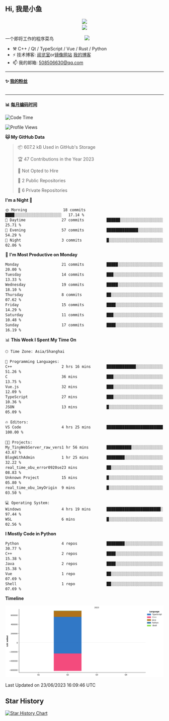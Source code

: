 <!--
**小鱼/小鱼** is a ✨ _special_ ✨ repository because its `README.md` (this file) appears on your GitHub profile.

Here are some ideas to get you started:

- 🔭 I’m currently working on ...
- 🌱 I’m currently learning ...
- 👯 I’m looking to collaborate on ...
- 🤔 I’m looking for help with ...
- 💬 Ask me about ...
- 📫 How to reach me: ...
- 😄 Pronouns: ...
- ⚡ Fun fact: ...
-->

## Hi, 我是小鱼

<div align=center><img src="https://profile-counter.glitch.me/XiaoYuer2022/count.svg"></div>



<div align=center><img src="https://streak-stats.demolab.com?user=XiaoYuer2022&locale=zh_Hans"></div>



[<img align="right" width="50%" src="https://github-readme-stats-ouuan.vercel.app/api?username=XiaoYuer2022&show_icons=true">](https://metrics.lecoq.io/xlz122#gh-light-mode-only)

一个即将工作的程序菜鸟

-   :hammer_and_pick: C++ / Qt / TypeScript / Vue / Rust / Python
-   ⚡ 技术博客: [阅览室](https://haoxx.netlify.app/)or[镜像网站](https://haoxx.top/)  [我的博客](https://haoxx.site/)
-   📫 我的邮箱: 508506630@qq.com

---

#### :sparkles: [我的粉丝](https://github.com/XiaoYuer2022?tab=followers)

<!--START_SECTION:followers-->
<table>
  </tr>
</table>
<!--END_SECTION:followers-->

---

#### :bar_chart: [每月编码时间](https://github.com/muety/wakapi)

<!--START_SECTION:waka-->
![Code Time](http://img.shields.io/badge/Code%20Time-39%20hrs%2029%20mins-blue)

![Profile Views](http://img.shields.io/badge/Profile%20Views-27-blue)

**🐱 My GitHub Data** 

> 📦 607.2 kB Used in GitHub's Storage 
 > 
> 🏆 47 Contributions in the Year 2023
 > 
> 🚫 Not Opted to Hire
 > 
> 📜 2 Public Repositories 
 > 
> 🔑 6 Private Repositories 
 > 
**I'm a Night 🦉** 

```text
🌞 Morning                18 commits          ████░░░░░░░░░░░░░░░░░░░░░   17.14 % 
🌆 Daytime                27 commits          ██████░░░░░░░░░░░░░░░░░░░   25.71 % 
🌃 Evening                57 commits          ██████████████░░░░░░░░░░░   54.29 % 
🌙 Night                  3 commits           █░░░░░░░░░░░░░░░░░░░░░░░░   02.86 % 
```
📅 **I'm Most Productive on Monday** 

```text
Monday                   21 commits          █████░░░░░░░░░░░░░░░░░░░░   20.00 % 
Tuesday                  14 commits          ███░░░░░░░░░░░░░░░░░░░░░░   13.33 % 
Wednesday                19 commits          █████░░░░░░░░░░░░░░░░░░░░   18.10 % 
Thursday                 8 commits           ██░░░░░░░░░░░░░░░░░░░░░░░   07.62 % 
Friday                   15 commits          ████░░░░░░░░░░░░░░░░░░░░░   14.29 % 
Saturday                 11 commits          ███░░░░░░░░░░░░░░░░░░░░░░   10.48 % 
Sunday                   17 commits          ████░░░░░░░░░░░░░░░░░░░░░   16.19 % 
```


📊 **This Week I Spent My Time On** 

```text
🕑︎ Time Zone: Asia/Shanghai

💬 Programming Languages: 
C++                      2 hrs 16 mins       █████████████░░░░░░░░░░░░   51.26 % 
C                        36 mins             ███░░░░░░░░░░░░░░░░░░░░░░   13.75 % 
Vue.js                   32 mins             ███░░░░░░░░░░░░░░░░░░░░░░   12.09 % 
TypeScript               27 mins             ███░░░░░░░░░░░░░░░░░░░░░░   10.36 % 
JSON                     13 mins             █░░░░░░░░░░░░░░░░░░░░░░░░   05.09 % 

🔥 Editors: 
VS Code                  4 hrs 25 mins       █████████████████████████   100.00 % 

🐱‍💻 Projects: 
My_TinyWebServer_raw_vers1 hr 56 mins        ███████████░░░░░░░░░░░░░░   43.67 % 
BlogWithAdmin            1 hr 25 mins        ████████░░░░░░░░░░░░░░░░░   32.22 % 
real_time_obu_error0920se23 mins             ██░░░░░░░░░░░░░░░░░░░░░░░   08.83 % 
Unknown Project          15 mins             █░░░░░░░░░░░░░░░░░░░░░░░░   05.80 % 
real_time_obu_1myOrigin  9 mins              █░░░░░░░░░░░░░░░░░░░░░░░░   03.50 % 

💻 Operating System: 
Windows                  4 hrs 19 mins       ████████████████████████░   97.44 % 
WSL                      6 mins              █░░░░░░░░░░░░░░░░░░░░░░░░   02.56 % 
```

**I Mostly Code in Python** 

```text
Python                   4 repos             ████████░░░░░░░░░░░░░░░░░   30.77 % 
C++                      2 repos             ████░░░░░░░░░░░░░░░░░░░░░   15.38 % 
Java                     2 repos             ████░░░░░░░░░░░░░░░░░░░░░   15.38 % 
Vue                      1 repo              ██░░░░░░░░░░░░░░░░░░░░░░░   07.69 % 
Shell                    1 repo              ██░░░░░░░░░░░░░░░░░░░░░░░   07.69 % 
```



**Timeline**

![Lines of Code chart](https://raw.githubusercontent.com/XiaoYuer2022/XiaoYuer2022/main/assets/bar_graph.png)


 Last Updated on 23/06/2023 16:09:46 UTC
<!--END_SECTION:waka-->

Star History
---------
[![Star History Chart](https://api.star-history.com/svg?repos=XiaoYuer2022/XiaoYuer2022&type=Date)](https://star-history.com/#XiaoYuer2022/XiaoYuer2022&Date)
